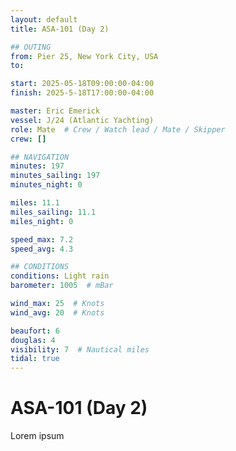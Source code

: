 ```yaml
---
layout: default
title: ASA-101 (Day 2)

## OUTING
from: Pier 25, New York City, USA
to:

start: 2025-05-18T09:00:00-04:00
finish: 2025-5-18T17:00:00-04:00

master: Eric Emerick
vessel: J/24 (Atlantic Yachting)
role: Mate  # Crew / Watch lead / Mate / Skipper
crew: []

## NAVIGATION
minutes: 197
minutes_sailing: 197
minutes_night: 0

miles: 11.1
miles_sailing: 11.1
miles_night: 0

speed_max: 7.2
speed_avg: 4.3

## CONDITIONS
conditions: Light rain
barometer: 1005  # mBar

wind_max: 25  # Knots
wind_avg: 20  # Knots

beaufort: 6
douglas: 4
visibility: 7  # Nautical miles
tidal: true
---
```


# ASA-101 (Day 2)

Lorem ipsum